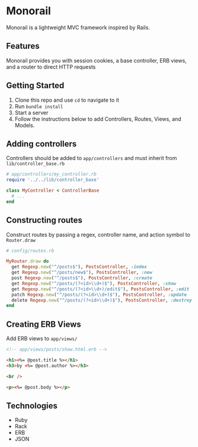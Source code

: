 # Monorail
Monorail is a lightweight MVC framework inspired by Rails.

## Features
Monorail provides you with session cookies, a base controller, ERB views, and a router to direct HTTP requests

## Getting Started
1. Clone this repo and use `cd` to navigate to it
2. Run `bundle install`
3. Start a server
4. Follow the instructions below to add Controllers, Routes, Views, and Models.

## Adding controllers
Controllers should be added to ``app/controllers`` and must inherit from ``lib/controller_base.rb``

```ruby
# app/controllers/my_controller.rb
require '../../lib/controller_base'

class MyController < ControllerBase
  # ...
end
```

## Constructing routes

Construct routes by passing a regex, controller name, and action symbol to ``Router.draw``
```ruby
# config/routes.rb

MyRouter.draw do
  get Regexp.new("^/posts$"), PostsController, :index
  get Regexp.new("^/posts/new$"), PostsController, :new
  post Regexp.new("^/posts$"), PostsController, :create
  get Regexp.new("^/posts/(?<id>\\d+)$"), PostsController, :show
  get Regexp.new("^/posts/(?<id>\\d+)/edit$"), PostsController, :edit
  patch Regexp.new("^/posts/(?<id>\\d+)$"), PostsController, :update
  delete Regexp.new("^/posts/(?<id>\\d+)$"), PostsController, :destroy
end
```

## Creating ERB Views

Add ERB views to ``app/views/``

```html
<!-- app/views/posts/show.html.erb -->

<h1><%= @post.title %></h1>
<h3>by <%= @post.author %></h3>

<br />

<p><%= @post.body %></p>
```

## Technologies
* Ruby
* Rack
* ERB
* JSON
